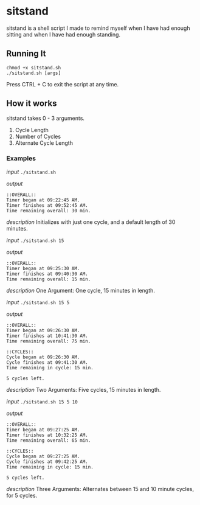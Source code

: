 # sitstand

sitstand is a shell script I made to remind myself when I have had enough
sitting and when I have had enough standing.

## Running It
```
chmod +x sitstand.sh
./sitstand.sh [args]
```

Press CTRL + C to exit the script at any time.

## How it works

sitstand takes 0 - 3 arguments.

1. Cycle Length
1. Number of Cycles
1. Alternate Cycle Length

### Examples

*input*
`./sitstand.sh`

*output*
```
::OVERALL::
Timer began at 09:22:45 AM.
Timer finishes at 09:52:45 AM.
Time remaining overall: 30 min.
```

*description*
Initializes with just one cycle, and a default length of 30
minutes.


*input*
`./sitstand.sh 15` 

*output*
```
::OVERALL::
Timer began at 09:25:30 AM.
Timer finishes at 09:40:30 AM.
Time remaining overall: 15 min.
```

*description*
One Argument: One cycle, 15 minutes in length.


*input*
`./sitstand.sh 15 5`

*output*
```
::OVERALL::
Timer began at 09:26:30 AM.
Timer finishes at 10:41:30 AM.
Time remaining overall: 75 min.

::CYCLES::
Cycle began at 09:26:30 AM.
Cycle finishes at 09:41:30 AM.
Time remaining in cycle: 15 min.

5 cycles left.
```

*description*
Two Arguments: Five cycles, 15 minutes in length.


*input*
`./sitstand.sh 15 5 10`

*output*
```
::OVERALL::
Timer began at 09:27:25 AM.
Timer finishes at 10:32:25 AM.
Time remaining overall: 65 min.

::CYCLES::
Cycle began at 09:27:25 AM.
Cycle finishes at 09:42:25 AM.
Time remaining in cycle: 15 min.

5 cycles left.
```

*description*
Three Arguments: Alternates between 15 and 10 minute cycles, for 5 cycles.


